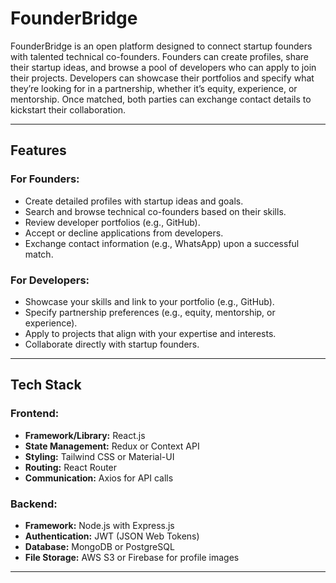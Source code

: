 # FounderBridge

FounderBridge is an open platform designed to connect startup founders with talented technical co-founders. Founders can create profiles, share their startup ideas, and browse a pool of developers who can apply to join their projects. Developers can showcase their portfolios and specify what they’re looking for in a partnership, whether it’s equity, experience, or mentorship. Once matched, both parties can exchange contact details to kickstart their collaboration.

---

## **Features**

### For Founders:
- Create detailed profiles with startup ideas and goals.
- Search and browse technical co-founders based on their skills.
- Review developer portfolios (e.g., GitHub).
- Accept or decline applications from developers.
- Exchange contact information (e.g., WhatsApp) upon a successful match.

### For Developers:
- Showcase your skills and link to your portfolio (e.g., GitHub).
- Specify partnership preferences (e.g., equity, mentorship, or experience).
- Apply to projects that align with your expertise and interests.
- Collaborate directly with startup founders.

---

## **Tech Stack**

### **Frontend:**
- **Framework/Library:** React.js
- **State Management:** Redux or Context API
- **Styling:** Tailwind CSS or Material-UI
- **Routing:** React Router
- **Communication:** Axios for API calls

### **Backend:**
- **Framework:** Node.js with Express.js
- **Authentication:** JWT (JSON Web Tokens)
- **Database:** MongoDB or PostgreSQL
- **File Storage:** AWS S3 or Firebase for profile images
---
